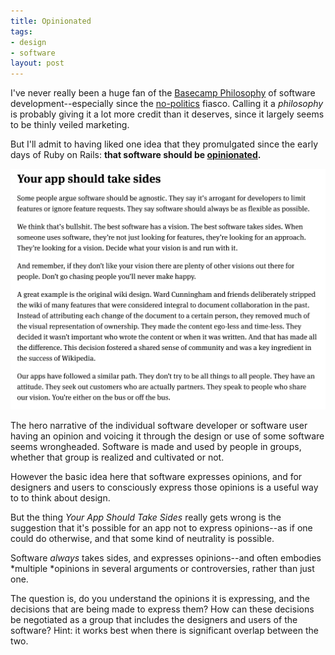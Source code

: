 ```yaml
---
title: Opinionated
tags:
- design
- software
layout: post
---
```



I've never really been a huge fan of the [Basecamp Philosophy] of software
development--especially since the [no-politics] fiasco. Calling it
a *philosophy* is probably giving it a lot more credit than it deserves, since
it largely seems to be thinly veiled marketing.

But I'll admit to having liked one idea that they promulgated since the early
days of Ruby on Rails: **that software should be [opinionated].**

<a href="https://basecamp.com/gettingreal/04.6-make-opinionated-software"><img
src="/images/opinionated.png" class="img-fluid"></a>

The hero narrative of the individual software developer or software user having
an opinion and voicing it through the design or use of some software seems
wrongheaded. Software is made and used by people in groups, whether that group
is realized and cultivated or not.

However the basic idea here that software expresses opinions, and for designers
and users to consciously express those opinions is a useful way to to think
about design.

But the thing *Your App Should Take Sides* really gets wrong is the suggestion
that it's possible for an app not to express opinions--as if one could do
otherwise, and that some kind of neutrality is possible.

Software *always* takes sides, and expresses opinions--and often
embodies *multiple *opinions in several arguments or controversies, rather than
just one.

The question is, do you understand the opinions it is expressing, and the
decisions that are being made to express them? How can these decisions be
negotiated as a group that includes the designers and users of the software?
Hint: it works best when there is significant overlap between the two.

[no-politics]: https://www.theverge.com/2021/4/27/22406673/basecamp-political-speech-policy-controversy
[Basecamp Philosophy]: https://basecamp.com/books/getting-real
[opinionated]: https://basecamp.com/gettingreal/04.6-make-opinionated-software
